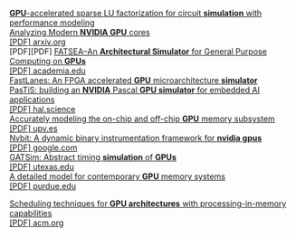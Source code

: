 

[**GPU**\-accelerated sparse LU factorization for circuit **simulation** with performance modeling](https://ieeexplore.ieee.org/abstract/document/6774937/)  
[Analyzing Modern **NVIDIA GPU** cores](https://arxiv.org/abs/2503.20481)  
[\[PDF\] arxiv.org](https://arxiv.org/pdf/2503.20481)  
\[PDF\]\[PDF\] [FATSEA–An **Architectural Simulator** for General Purpose Computing on **GPUs**](https://www.academia.edu/download/54237095/rapido10.pdf)  
[\[PDF\] academia.edu](https://www.academia.edu/download/54237095/rapido10.pdf)  
[FastLanes: An FPGA accelerated **GPU** microarchitecture **simulator**](https://ieeexplore.ieee.org/abstract/document/6657049/)  
[PasTiS: building an **NVIDIA** Pascal **GPU simulator** for embedded AI applications](https://ut3-toulouseinp.hal.science/hal-03684680/)  
[\[PDF\] hal.science](https://ut3-toulouseinp.hal.science/hal-03684680/document)  
[Accurately modeling the on-chip and off-chip **GPU** memory subsystem](https://www.sciencedirect.com/science/article/pii/S0167739X17302091)  
[\[PDF\] upv.es](https://riunet.upv.es/bitstream/handle/10251/145974/Candel-Margaix%3BPetit%3BSahuquillo%20-%20Accurately%20modeling%20the%20on-chip%20and%20off-chip%20GPU%20memory%20subsystem.pdf?sequence=3)  
[Nvbit: A dynamic binary instrumentation framework for **nvidia gpus**](https://dl.acm.org/doi/abs/10.1145/3352460.3358307)  
[\[PDF\] google.com](https://drive.google.com/file/d/1Tl9z7Vgtj6eMElM8NTkWeZ-Je8MpYTAd/view)  
[GATSim: Abstract timing **simulation** of **GPUs**](https://ieeexplore.ieee.org/abstract/document/7926956/)  
[\[PDF\] utexas.edu](https://users.ece.utexas.edu/~gerstl/publications/date17.GATSim.pdf)  
[A detailed model for contemporary **GPU** memory systems](https://ieeexplore.ieee.org/abstract/document/8695658/)  
[\[PDF\] purdue.edu](https://engineering.purdue.edu/tgrogers/papers/khairy.ispass2019.poster.pdf)  

[Scheduling techniques for **GPU architectures** with processing-in-memory capabilities](https://dl.acm.org/doi/abs/10.1145/2967938.2967940)  
[\[PDF\] acm.org](https://dl.acm.org/doi/pdf/10.1145/2967938.2967940)
